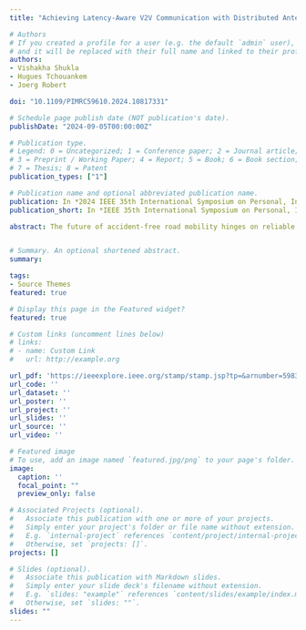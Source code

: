```yaml
---
title: "Achieving Latency-Aware V2V Communication with Distributed Antenna Systems"

# Authors
# If you created a profile for a user (e.g. the default `admin` user), write the username (folder name) here 
# and it will be replaced with their full name and linked to their profile.
authors:
- Vishakha Shukla
- Hugues Tchouankem
- Joerg Robert

doi: "10.1109/PIMRC59610.2024.10817331"

# Schedule page publish date (NOT publication's date).
publishDate: "2024-09-05T00:00:00Z"

# Publication type.
# Legend: 0 = Uncategorized; 1 = Conference paper; 2 = Journal article;
# 3 = Preprint / Working Paper; 4 = Report; 5 = Book; 6 = Book section;
# 7 = Thesis; 8 = Patent
publication_types: ["1"]

# Publication name and optional abbreviated publication name.
publication: In *2024 IEEE 35th International Symposium on Personal, Indoor and Mobile Radio Communications (PIMRC)*
publication_short: In *IEEE 35th International Symposium on Personal, Indoor and Mobile Radio Communications (PIMRC)*

abstract: The future of accident-free road mobility hinges on reliable Vehicle-to-Vehicle (V2V) communication, especially as autonomous vehicles become more prevalent. The potential of the Distributed Antenna Systems (DAS) to improve throughput, data rates, and overall network efficiency has been well investigated and proved. However, its performance, especially in latency-aware dense vehicular networks, has not been studied. In this paper, we investigate the performance gain of DAS by equipping the vehicles with three antenna elements mounted on the roof and the bumpers. This results in a significant enhancement of communication reliability. Due to its low complexity and ease of implementation, the DAS relies on the use of selection combining technique allowing the exploitation of the most robust signal received by the antenna elements. Extensive system-level simulations for a highway scenario show that the DAS can significantly improve communication robustness and reliability, especially in scenarios with a large number of communicating vehicles. By effectively harnessing data from both antenna configurations, our study reveals an almost 60% improvement in terms of the achieved packet loss rate. Moreover, insights gained in this study could be used to support the trade-off analysis between additional antenna costs and V2V communication performance.


# Summary. An optional shortened abstract.
summary: 

tags:
- Source Themes
featured: true

# Display this page in the Featured widget?
featured: true

# Custom links (uncomment lines below)
# links:
# - name: Custom Link
#   url: http://example.org

url_pdf: 'https://ieeexplore.ieee.org/stamp/stamp.jsp?tp=&arnumber=5983293'
url_code: ''
url_dataset: ''
url_poster: ''
url_project: ''
url_slides: ''
url_source: ''
url_video: ''

# Featured image
# To use, add an image named `featured.jpg/png` to your page's folder. 
image:
  caption: ''
  focal_point: ""
  preview_only: false

# Associated Projects (optional).
#   Associate this publication with one or more of your projects.
#   Simply enter your project's folder or file name without extension.
#   E.g. `internal-project` references `content/project/internal-project/index.md`.
#   Otherwise, set `projects: []`.
projects: []

# Slides (optional).
#   Associate this publication with Markdown slides.
#   Simply enter your slide deck's filename without extension.
#   E.g. `slides: "example"` references `content/slides/example/index.md`.
#   Otherwise, set `slides: ""`.
slides: ""
---
```


